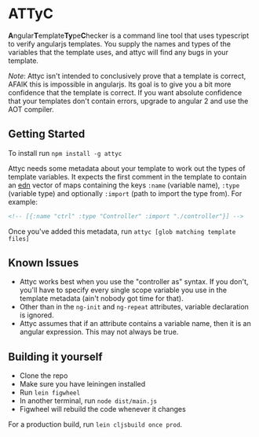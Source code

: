 # ATTyC

**A**ngular**T**emplate**Ty**pe**C**hecker is a command line tool that uses typescript to verify angularjs templates. You supply the names and types of the variables that the template uses, and attyc will find any bugs in your template.

*Note*: Attyc isn't intended to conclusively prove that a template is correct, AFAIK this is impossible in angularjs. Its goal is to give you a bit more confidence that the template is correct. If you want absolute confidence that your templates don't contain errors, upgrade to angular 2 and use the AOT compiler.


## Getting Started

To install run `npm install -g attyc`

Attyc needs some metadata about your template to work out the types of template variables. It expects the first comment in the template to contain an [edn](https://github.com/edn-format/edn) vector of maps containing the keys `:name` (variable name), `:type` (variable type) and optionally `:import` (path to import the type from). For example:

```html
<!-- [{:name "ctrl" :type "Controller" :import "./controller"}] -->
```

Once you've added this metadata, run `attyc [glob matching template files]`

## Known Issues

* Attyc works best when you use the "controller as" syntax. If you don't, you'll have to specify every single scope variable you use in the template metadata (ain't nobody got time for that).
* Other than in the `ng-init` and `ng-repeat` attributes, variable declaration is ignored.
* Attyc assumes that if an attribute contains a variable name, then it is an angular expression. This may not always be true.

## Building it yourself

* Clone the repo
* Make sure you have leiningen installed
* Run `lein figwheel`
* In another terminal, run `node dist/main.js`
* Figwheel will rebuild the code whenever it changes

For a production build, run `lein cljsbuild once prod`.
